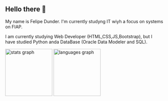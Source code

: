 ## Hello there 👋


<p align="left">
My name is Felipe Dunder. I'm currently studyng IT wiyh a focus on systems on FIAP.

I am currently studying Web Developer (HTML,CSS,JS,Bootstrap), but I have studied Python anda DataBase (Oracle Data Modeler and SQL). 
</p>


<div align="left">
  <img src="https://github-readme-stats.vercel.app/api?username=FelipeDunder&hide_title=false&hide_rank=false&show_icons=true&include_all_commits=true&count_private=true&disable_animations=false&theme=neon&locale=en&hide_border=false&order=1" height="150" alt="stats graph"  />
  <img src="https://github-readme-stats.vercel.app/api/top-langs?username=FelipeDunder&locale=en&hide_title=false&layout=compact&card_width=320&langs_count=5&theme=neon&hide_border=false&order=2" height="150" alt="languages graph"  />
</div>
